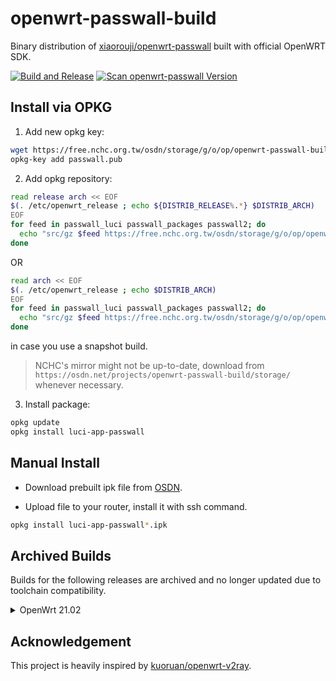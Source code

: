 # openwrt-passwall-build

Binary distribution of [xiaorouji/openwrt-passwall](https://github.com/xiaorouji/openwrt-passwall) built with official OpenWRT SDK.

[![Build and Release](https://github.com/dianlujitao/openwrt-passwall-build/actions/workflows/build-release.yml/badge.svg)](https://github.com/dianlujitao/openwrt-passwall-build/actions/workflows/build-release.yml)
[![Scan openwrt-passwall Version](https://github.com/dianlujitao/openwrt-passwall-build/actions/workflows/version-scan.yml/badge.svg)](https://github.com/dianlujitao/openwrt-passwall-build/actions/workflows/version-scan.yml)

## Install via OPKG

1. Add new opkg key:

```sh
wget https://free.nchc.org.tw/osdn/storage/g/o/op/openwrt-passwall-build/passwall.pub
opkg-key add passwall.pub
```

2. Add opkg repository:

```sh
read release arch << EOF
$(. /etc/openwrt_release ; echo ${DISTRIB_RELEASE%.*} $DISTRIB_ARCH)
EOF
for feed in passwall_luci passwall_packages passwall2; do
  echo "src/gz $feed https://free.nchc.org.tw/osdn/storage/g/o/op/openwrt-passwall-build/releases/packages-$release/$arch/$feed" >> /etc/opkg/customfeeds.conf
done
```
OR
```sh
read arch << EOF
$(. /etc/openwrt_release ; echo $DISTRIB_ARCH)
EOF
for feed in passwall_luci passwall_packages passwall2; do
  echo "src/gz $feed https://free.nchc.org.tw/osdn/storage/g/o/op/openwrt-passwall-build/snapshots/packages/$arch/$feed" >> /etc/opkg/customfeeds.conf
done
```
in case you use a snapshot build.

> NCHC's mirror might not be up-to-date, download from `https://osdn.net/projects/openwrt-passwall-build/storage/` whenever necessary.

3. Install package:

```sh
opkg update
opkg install luci-app-passwall
```

## Manual Install

- Download prebuilt ipk file from [OSDN](https://osdn.net/projects/openwrt-passwall-build/storage/).

- Upload file to your router, install it with ssh command.

```sh
opkg install luci-app-passwall*.ipk
```

## Archived Builds

Builds for the following releases are archived and no longer updated due to toolchain compatibility.

<details><summary>OpenWrt 21.02</summary>

* luci: https://github.com/xiaorouji/openwrt-passwall/commit/e2443e4f8adb235547193ad12f1dd22f9965e5fe
* packages: https://github.com/xiaorouji/openwrt-passwall/commit/9812ea8cde0f1a64731d306769cace2e9011b187
* passwall2: https://github.com/xiaorouji/openwrt-passwall2/commit/6969493ec406f2332466f8905ba8903c3178e131
</details>

## Acknowledgement

This project is heavily inspired by [kuoruan/openwrt-v2ray](https://github.com/kuoruan/openwrt-v2ray).
